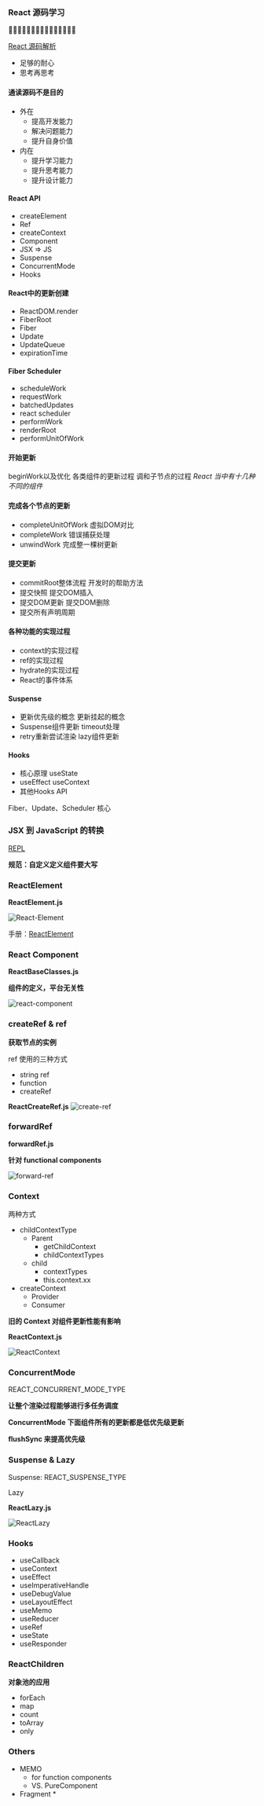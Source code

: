 ### React 源码学习

🍻🍻🍻🍻🍻🍻🍻🍻🍻🍻🍻🍻🍻🍻🍻

[React 源码解析](https://react.jokcy.me/)
* 足够的耐心
* 思考再思考

#### 通读源码不是目的
* 外在
  * 提高开发能力
  * 解决问题能力
  * 提升自身价值
* 内在
  * 提升学习能力
  * 提升思考能力
  * 提升设计能力

#### React API 
* createElement
* Ref
* createContext
* Component
* JSX => JS
* Suspense
* ConcurrentMode
* Hooks

#### React中的更新创建
* ReactDOM.render
* FiberRoot
* Fiber
* Update
* UpdateQueue
* expirationTime

#### Fiber Scheduler
* scheduleWork
* requestWork
* batchedUpdates
* react scheduler
* performWork
* renderRoot
* performUnitOfWork

#### 开始更新
beginWork以及优化
各类组件的更新过程
调和子节点的过程
*React 当中有十几种不同的组件*

#### 完成各个节点的更新
* completeUnitOfWork 虚拟DOM对比
* completeWork 错误捕获处理
* unwindWork 完成整一棵树更新

#### 提交更新
* commitRoot整体流程   开发时的帮助方法
* 提交快照             提交DOM插入
* 提交DOM更新          提交DOM删除
* 提交所有声明周期

#### 各种功能的实现过程
* context的实现过程
* ref的实现过程
* hydrate的实现过程
* React的事件体系

#### Suspense
* 更新优先级的概念      更新挂起的概念
* Suspense组件更新     timeout处理
* retry重新尝试渲染    lazy组件更新

#### Hooks
* 核心原理        useState
* useEffect      useContext
* 其他Hooks API

Fiber、Update、Scheduler 核心

### JSX 到 JavaScript 的转换

[REPL](https://babeljs.io/repl)

**规范：自定义定义组件要大写**

### ReactElement

**ReactElement.js**

![React-Element](./images/react-element.png)

手册：[ReactElement](https://react.jokcy.me/book/api/react-element.html)

### React Component

**ReactBaseClasses.js**

**组件的定义，平台无关性**

![react-component](./images/react-component.png)

### createRef & ref

**获取节点的实例**

ref 使用的三种方式
* string ref
* function
* createRef

**ReactCreateRef.js**
![create-ref](./images/create-ref.png)

### forwardRef
**forwardRef.js**

**针对 functional components**

![forward-ref](./images/forward-ref.png)

### Context
两种方式
* childContextType
  * Parent
    * getChildContext
    * childContextTypes
  * child 
    * contextTypes
    * this.context.xx
* createContext
  * Provider
  * Consumer

**旧的 Context 对组件更新性能有影响**

**ReactContext.js**

![ReactContext](./images/react-context.png)

### ConcurrentMode
REACT_CONCURRENT_MODE_TYPE

**让整个渲染过程能够进行多任务调度**

**ConcurrentMode 下面组件所有的更新都是低优先级更新**

**flushSync 来提高优先级**

### Suspense & Lazy

Suspense: REACT_SUSPENSE_TYPE

Lazy

**ReactLazy.js**

![ReactLazy](./images/react-lazy.png)

### Hooks
* useCallback
* useContext
* useEffect
* useImperativeHandle
* useDebugValue
* useLayoutEffect
* useMemo
* useReducer
* useRef
* useState
* useResponder

### ReactChildren
**对象池的应用**

* forEach
* map
* count
* toArray
* only

### Others
* MEMO 
  * for function components
  * VS. PureComponent
* Fragment
  * 




